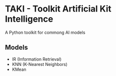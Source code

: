 # TAKI - Toolkit Artificial Kit Intelligence
A Python toolkit for commong AI models

## Models
- IR (Information Retrieval)
- KNN (K-Nearest Neighbors)
- KMean